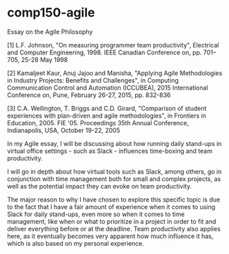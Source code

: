# comp150-agile
Essay on the Agile Philosophy

[1] L.F. Johnson, "On measuring programmer team productivity", Electrical and Computer Engineering, 1998. IEEE Canadian Conference on, pp. 701–705, 25-28 May 1998 

[2] Kamaljeet Kaur, Anuj Jajoo  and Manisha, "Applying Agile Methodologies in Industry Projects: Benefits and Challenges", in Computing Communication Control and Automation (ICCUBEA), 2015 International Conference on, Pune, February 26-27, 2015, pp. 832-836

[3] C.A. Wellington, T. Briggs and C.D. Girard, "Comparison of student experiences with plan-driven and agile methodologies", in Frontiers in Education, 2005. FIE '05. Proceedings 35th Annual Conference, Indianapolis, USA, October 19-22, 2005


In my Agile essay, I will be discussing about how running daily stand-ups in virtual office settings - such as Slack - influences time-boxing and team productivity. 

I will go in depth about how virtual tools such as Slack, among others, go in conjunction with time management both for small and complex projects, as well as the potential impact they can evoke on team productivity.

The major reason to why I have chosen to explore this specific topic is due to the fact that I have a fair amount of experience when it comes to using Slack for daily stand-ups, even more so when it comes to time management, like when or what to prioritize in a project in order to fit and deliver everything before or at the deadline. Team productivity also applies here, as it eventually becomes very apparent how much influence it has, which is also based on my personal experience. 
